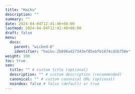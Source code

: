 ```yaml
---
title: "Haiku"
description: ""
summary: ""
date: 2024-04-04T12:41:40+08:00
lastmod: 2024-04-04T12:41:40+08:00
draft: false
menu:
  docs:
    parent: "wicked-6"
    identifier: "haiku-2b896ad27343ef85ebfb1674cd1b750e"
weight: 100
toc: true
seo:
  title: "" # custom title (optional)
  description: "" # custom description (recommended)
  canonical: "" # custom canonical URL (optional)
  noindex: false # false (default) or true
---
```

